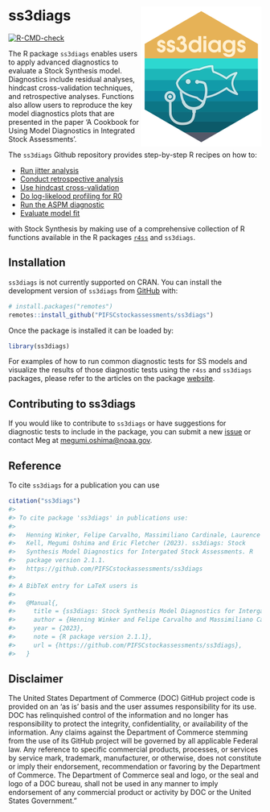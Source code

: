 
<!-- README.md is generated from README.Rmd. Please edit that file -->

# ss3diags <a href="http://pifscstockassessments.github.io/ss3diags/"><img src="man/figures/logo.png" align="right" /></a>

<!-- badges: start -->

[![R-CMD-check](https://github.com/PIFSCstockassessments/ss3diags/workflows/R-CMD-check/badge.svg)](https://github.com/PIFSCstockassessments/ss3diags/actions)
<!-- badges: end -->

The R package `ss3diags` enables users to apply advanced diagnostics to
evaluate a Stock Synthesis model. Diagnostics include residual analyses,
hindcast cross-validation techniques, and retrospective analyses.
Functions also allow users to reproduce the key model diagnostics plots
that are presented in the paper ‘A Cookbook for Using Model Diagnostics in
Integrated Stock Assessments’.

The `ss3diags` Github repository provides step-by-step R recipes on how
to:

-   [Run jitter
    analysis](https://pifscstockassessments.github.io/ss3diags/articles/Jitter.html)
-   [Conduct retrospective
    analysis](https://pifscstockassessments.github.io/ss3diags/articles/Retrospective-Analysis.html)
-   [Use hindcast
    cross-validation](https://pifscstockassessments.github.io/ss3diags/articles/hcxval.html)
-   [Do log-likelood profiling for
    R0](https://pifscstockassessments.github.io/ss3diags/articles/likelihood.html)
-   [Run the ASPM
    diagnostic](https://pifscstockassessments.github.io/ss3diags/articles/aspm.html)
-   [Evaluate model fit](https://pifscstockassessments.github.io/ss3diags/articles/residuals.html)




with Stock Synthesis by making use of a comprehensive collection of R
functions available in the R packages
[`r4ss`](https://github.com/r4ss/r4ss) and `ss3diags`.

## Installation

`ss3diags` is not currently supported on CRAN. You can install the
development version of `ss3diags` from [GitHub](https://github.com/)
with:

``` r
# install.packages("remotes")
remotes::install_github("PIFSCstockassessments/ss3diags")
```

Once the package is installed it can be loaded by:

``` r
library(ss3diags)
```

For examples of how to run common diagnostic tests for SS models and
visualize the results of those diagnostic tests using the `r4ss` and
`ss3diags` packages, please refer to the articles on the package
[website](https://pifscstockassessments.github.io/ss3diags/).

## Contributing to ss3diags

If you would like to contribute to `ss3diags` or have suggestions for
diagnostic tests to include in the package, you can submit a new
[issue](https://github.com/PIFSCstockassessments/ss3diags/issues) or contact Meg at
<megumi.oshima@noaa.gov>.

## Reference

To cite `ss3diags` for a publication you can use

``` r
citation("ss3diags")
#> 
#> To cite package 'ss3diags' in publications use:
#> 
#>   Henning Winker, Felipe Carvalho, Massimiliano Cardinale, Laurence
#>   Kell, Megumi Oshima and Eric Fletcher (2023). ss3diags: Stock
#>   Synthesis Model Diagnostics for Intergated Stock Assessments. R
#>   package version 2.1.1.
#>   https://github.com/PIFSCstockassessments/ss3diags
#> 
#> A BibTeX entry for LaTeX users is
#> 
#>   @Manual{,
#>     title = {ss3diags: Stock Synthesis Model Diagnostics for Intergated Stock Assessments},
#>     author = {Henning Winker and Felipe Carvalho and Massimiliano Cardinale and Laurence Kell and Megumi Oshima and Eric Fletcher},
#>     year = {2023},
#>     note = {R package version 2.1.1},
#>     url = {https://github.com/PIFSCstockassessments/ss3diags},
#>   }
```

## Disclaimer

The United States Department of Commerce (DOC) GitHub project code is
provided on an ‘as is’ basis and the user assumes responsibility for its
use. DOC has relinquished control of the information and no longer has
responsibility to protect the integrity, confidentiality, or
availability of the information. Any claims against the Department of
Commerce stemming from the use of its GitHub project will be governed by
all applicable Federal law. Any reference to specific commercial
products, processes, or services by service mark, trademark,
manufacturer, or otherwise, does not constitute or imply their
endorsement, recommendation or favoring by the Department of Commerce.
The Department of Commerce seal and logo, or the seal and logo of a DOC
bureau, shall not be used in any manner to imply endorsement of any
commercial product or activity by DOC or the United States Government.”

<!-- What is special about using `README.Rmd` instead of just `README.md`? You can include R chunks

You'll still need to render `README.Rmd` regularly, to keep `README.md` up-to-date. `devtools::build_readme()` is handy for this. You could also use GitHub Actions to re-render `README.Rmd` every time you push. An example workflow can be found here: <https://github.com/r-lib/actions/tree/v1/examples>.

In that case, don't forget to commit and push the resulting figure files, so they display on GitHub and CRAN.-->
